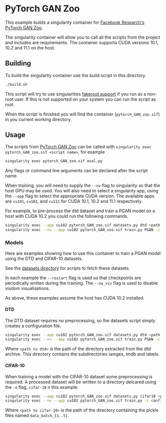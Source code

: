 # PyTorch GAN Zoo

This example builds a singularity container for [Facebook Research's PyTorch GAN
Zoo](https://github.com/facebookresearch/pytorch_GAN_zoo).

The singularity container will allow you to call all the scripts from the
project and includes are requirements. The container supports CUDA versions
10.1, 10.2 and 11.1 on the host.

## Building

To build the singularity container use the build script in this directory.

```bash
./build.sh
```

This script will try to use singularities [fakeroot
support](https://sylabs.io/guides/3.5/user-guide/fakeroot.html) if you run as a
non-root user. If this is not supported on your system you can run the script as
root.

When the script is finished you will find the container (`pytorch_GAN_zoo.sif`)
in you current working directory.

## Usage

The scripts from [PyTorch GAN
Zoo](https://github.com/facebookresearch/pytorch_GAN_zoo) can be called with
`singularity exec pytorch_GAN_zoo.sif <script name>`, for example

```bash
singularity exec pytorch_GAN_zoo.sif eval.py
```

Any flags or command line arguments can be declared after the script name.

When training, you will need to supply the `--nv` flag to singularity so that
the host GPU may be used. You will also need to select a singularity app, using
the `--app` flag to select the appropriate CUDA version. The available apps are
`cu101`, `cu102`, and `cu111` for CUDA 10.1, 10.2 and 11.1 respectively.

For example, to pre-process the dtd dataset and train a PGAN model on a host
with CUDA 10.2 you could run the following commands.

```bash
singularity exec --app cu102 pytorch_GAN_zoo.sif datasets.py dtd <path to dtd dataset>/images/
singularity exec --nv --app cu102 pytorch_GAN_zoo.sif train.py PGAN -c config_dtd.json --restart --no_vis -n dtd
```

### Models

Here are examples showing how to use this container to train a PGAN model using
the DTD and CIFAR-10 datasets.

See the [datasets directory](../../datasets/) for scripts to fetch these
datasets.

In each example the `--restart` flag is used so that checkpoints are
periodically written during the training. The `--no_vis` flag is used to disable
visdom visualisations.

As above, these examples assume the host has CUDA 10.2 installed.

#### DTD

The DTD dataset requires no preprocessing, so the datasets script simply creates
a configuration file.

```bash
singularity exec --app cu102 pytorch_GAN_zoo.sif datasets.py dtd <path to dtd>/images
singularity exec --nv --app cu102 pytorch_GAN_zoo.sif train.py PGAN -c config_dtd.json --restart --no_vis -n dtd
```

Where `<path to dtd>` is the path of the directory extracted from the dtd
archive. This directory contains the subdirectories iamges, imdb and labels.

#### CIFAR-10

When training a model with the CIFAR-10 dataset some preprocessing is required.
A processed dataset will be written to a directory delcared using the `-o` flag,
`cifar-10` n this example.

```bash
singularity exec --app cu102 pytorch_GAN_zoo.sif datasets.py cifar10 <path to cifar-10> -o cifar10
singularity exec --nv --app cu102 pytorch_GAN_zoo.sif train.py -c config_cifar10.json --restart --no_vis -n cifar10
```

Where `<path to cifar-10>` is the path of the directory containing the pickle
files named `data_batch_{1..5}`.
